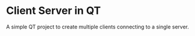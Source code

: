 # Client Server in QT

A simple QT project to create multiple clients connecting to a single server.


